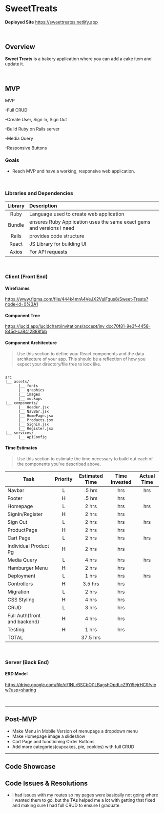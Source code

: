 

# SweetTreats <!-- omit in toc -->

**Deployed Site**
https://sweettreatss.netlify.app

<br>

## Overview

**Sweet Treats** is a bakery application where you can add a cake item and update it.


<br>

## MVP



MVP 

  -Full CRUD
  
  -Create User, Sign In, Sign Out
  
  -Build Ruby on Rails server
  
  -Media Query
  
  -Responsive Buttons


### Goals

- Reach MVP and have a working, responsive web application.

<br>

### Libraries and Dependencies



|     Library      | Description                                |
| :--------------: | :----------------------------------------- |
|      Ruby       | Language used to create web application|
|   Bundle   | ensures Ruby Application uses the same exact gems and versions I need |
| Rails | provides code structure |
|     React      | JS Library for building UI |
|  Axios   | For API requests |

<br>

### Client (Front End)

#### Wireframes

https://www.figma.com/file/444k4mrA4VeJX2VulFgus8/Sweet-Treats?node-id=0%3A1



#### Component Tree

https://lucid.app/lucidchart/invitations/accept/inv_dcc70f81-9e3f-4458-845d-ca8412888fbb


#### Component Architecture

> Use this section to define your React components and the data architecture of your app. This should be a reflection of how you expect your directory/file tree to look like. 

``` structure

src
|__ assets/
      |__ fonts
      |__ graphics
      |__ images
      |__ mockups
|__ components/
      |__ Header.jsx
      |__ NavBar.jsx
      |__ HomePage.jsx
      |__ Products.jsx
      |__ SignIn.jsx
      |__ Register.jsx
|__ services/
      |__ ApiConfig

```

#### Time Estimates

> Use this section to estimate the time necessary to build out each of the components you've described above.

| Task                | Priority | Estimated Time | Time Invested | Actual Time |
| ------------------- | :------: | :------------: | :-----------: | :---------: |
| Navbar    |    L     |     .5 hrs      |      hrs     |     hrs    |
| Footer |    H     |     .5 hrs      |      hrs     |          |
| Homepage    |    L     |     2 hrs      |      hrs     |     hrs    |
| SignIn/Register |    H     |     2 hrs      |      hrs     |          |
| Sign Out    |    L     |     2 hrs      |      hrs     |     hrs    |
| ProductPage |    H     |     2 hrs      |      hrs     |          |
| Cart Page    |    L     |     2 hrs      |      hrs     |     hrs    |
| Individual Product Pg |    H     |     2 hrs      |      hrs     |          |
| Media Query    |    L     |     4 hrs      |      hrs     |     hrs    |
| Hamburger Menu |    H     |     2 hrs      |      hrs     |          |
| Deployment    |    L     |     1 hrs      |      hrs     |     hrs    |
| Controllers |    H     |     3.5 hrs      |      hrs     |         |
| Migration    |    L     |     2 hrs      |      hrs     |        |
| CSS Styling |    H     |     4 hrs      |      hrs     |          |
| CRUD    |    L     |     3 hrs      |      hrs     |        |
| Full Auth(front and backend) |    H     |     4 hrs      |      hrs     |          |
| Testing |    H     |     1 hrs      |      hrs     |          |
| TOTAL               |          |     37.5 hrs      |          |          |



<br>

### Server (Back End)

#### ERD Model



https://drive.google.com/file/d/1NLrBSCbOl1LBagshOpdLcZ9Yi5ejrHC9/view?usp=sharing


<br>

***

## Post-MVP

- Make Menu in Mobile Version of menupage a dropdown menu
- Make Homepage image a slideshow
- Cart Page and functioning Order Buttons
- Add more categories(cupcakes, pie, cookies) with full CRUD 

***

## Code Showcase



## Code Issues & Resolutions
- I had issues with my routes so my pages were basically not going where I wanted them to go, but the TAs helped me a lot with getting that fixed and making sure I had full CRUD to ensure I graduate.
